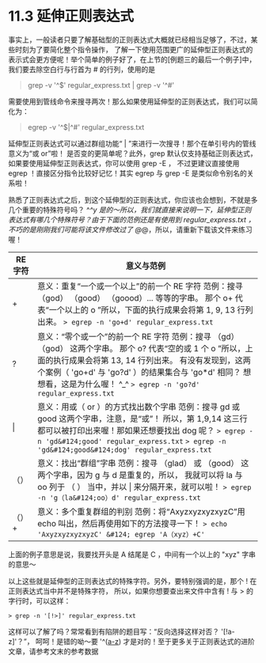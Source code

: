 # 11.3 延伸正则表达式

事实上，一般读者只要了解基础型的正则表达式大概就已经相当足够了，不过，某些时刻为了要简化整个指令操作， 了解一下使用范围更广的延伸型正则表达式的表示式会更方便呢！举个简单的例子好了，在上节的[例题三的最后一个例子]中，我们要去除空白行与行首为 # 的行列，使用的是

> grep -v '^\$' regular_express.txt \| grep -v '^#'

需要使用到管线命令来搜寻两次！那么如果使用延伸型的正则表达式，我们可以简化为：

> egrep -v '^\$\|^#' regular_express.txt

延伸型正则表达式可以通过群组功能“ \| ”来进行一次搜寻！那个在单引号内的管线意义为“或 or”啦！ 是否变的更简单呢？此外，grep 默认仅支持基础正则表达式，如果要使用延伸型正则表达式，你可以使用 grep -E ， 不过更建议直接使用 egrep ！直接区分指令比较好记忆！其实 egrep 与 grep -E 是类似命令别名的关系啦！

熟悉了正则表达式之后，到这个延伸型的正则表达式，你应该也会想到，不就是多几个重要的特殊符号吗？ ^*^y 是的～所以，我们就直接来说明一下，延伸型正则表达式有哪几个特殊符号？由于下面的范例还是有使用到 regular_express.txt ，不巧的是刚刚我们可能将该文件修改过了 @*@，所以，请重新下载该文件来练习喔！

| RE 字符 | 意义与范例 |
|---------|------------|
| \+      | 意义：重复“一个或一个以上”的前一个 RE 字符 范例：搜寻 （god） （good） （goood）... 等等的字串。 那个 o+ 代表“一个以上的 o ”所以，下面的执行成果会将第 1, 9, 13 行列出来。 `> egrep -n 'go+d' regular_express.txt`  |
| ?       | 意义：“零个或一个”的前一个 RE 字符 范例：搜寻 （gd） （god） 这两个字串。 那个 o? 代表“空的或 1 个 o ”所以，上面的执行成果会将第 13, 14 行列出来。 有没有发现到，这两个案例（ 'go+d' 与 'go?d' ）的结果集合与 'go\*d' 相同？ 想想看，这是为什么喔！ ^\_^ `> egrep -n 'go?d' regular_express.txt` |
| \|      | 意义：用或（ or ）的方式找出数个字串 范例：搜寻 gd 或 good 这两个字串，注意，是“或”！ 所以，第 1,9,14 这三行都可以被打印出来喔！那如果还想要找出 dog 呢？ `> egrep -n 'gd&#124;good' regular_express.txt` `> egrep -n 'gd&#124;good&#124;dog' regular_express.txt`  |
| （）    | 意义：找出“群组”字串 范例：搜寻 （glad） 或 （good） 这两个字串，因为 g 与 d 是重复的，所以， 我就可以将 la 与 oo 列于 （ ） 当中，并以 \| 来分隔开来，就可以啦！ `> egrep -n 'g（la&#124;oo）d' regular_express.txt` |
| （）+   | 意义：多个重复群组的判别 范例：将“AxyzxyzxyzxyzC”用 echo 叫出，然后再使用如下的方法搜寻一下！ `> echo 'AxyzxyzxyzxyzC' &#124; egrep 'A（xyz）+C'`  |

上面的例子意思是说，我要找开头是 A 结尾是 C ，中间有一个以上的 "xyz" 字串的意思～

以上这些就是延伸型的正则表达式的特殊字符。另外，要特别强调的是，那个 ! 在正则表达式当中并不是特殊字符， 所以，如果你想要查出来文件中含有 ! 与 \> 的字行时，可以这样：

```shell
> grep -n '[!>]' regular_express.txt
```

这样可以了解了吗？常常看到有陷阱的题目写：“反向选择这样对否？ '\[!a-z\]'？”， 呵呵！是错的呦～要 '^([a-z](#99.html#fn_a-z)) 才是对的！至于更多关于正则表达式的进阶文章，请参考文末的参考数据